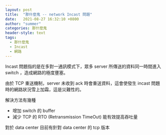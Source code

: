 ```yaml
---
layout: post
title:  "那什麼鬼 -- network Incast 問題"
date:   2021-08-27 16:32:10 +0800
author: "summer"
categories: 那什麼鬼
header-style: text
tags:
  - 那什麼鬼
  - Incast
  - 網路
---
```

Incast 問題指的是在多對一通訊模式下，眾多 server 所傳送的資料同一時間進入 switch ，造成網路的極度壅塞。

由於 TCP 重送機制，server 未收到 ack 時會重送資料，這會使發生 incast 問題時的網路狀況雪上加霜，這是災難性的。

解決方法有幾種

+ 增加 switch 的 buffer
+ 減少 TCP 的 RTO (Retransmission TimeOut) 能有效提高吞吐量

對於 data center 目前有針對 data center 的 tcp 版本
